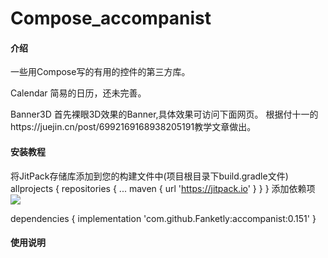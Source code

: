 # Compose_accompanist

#### 介绍
一些用Compose写的有用的控件的第三方库。


Calendar
简易的日历，还未完善。

Banner3D
首先裸眼3D效果的Banner,具体效果可访问下面网页。
根据付十一的https://juejin.cn/post/6992169168938205191教学文章做出。


#### 安装教程
将JitPack存储库添加到您的构建文件中(项目根目录下build.gradle文件)
allprojects {
    repositories {
        ...
        maven { url 'https://jitpack.io' }
    }
}
添加依赖项
[![](https://jitpack.io/v/Fanketly/accompanist.svg)](https://jitpack.io/#Fanketly/accompanist)

dependencies {
   implementation 'com.github.Fanketly:accompanist:0.151'
}



#### 使用说明


